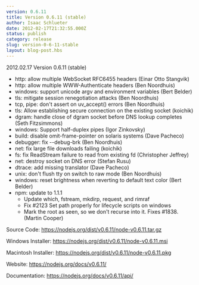 ```yaml
---
version: 0.6.11
title: Version 0.6.11 (stable)
author: Isaac Schlueter
date: 2012-02-17T21:32:55.000Z
status: publish
category: release
slug: version-0-6-11-stable
layout: blog-post.hbs
---
```


<p>2012.02.17 Version 0.6.11 (stable)</p>

<ul>
<li>http: allow multiple WebSocket RFC6455 headers (Einar Otto Stangvik)</li>
<li>http: allow multiple WWW-Authenticate headers (Ben Noordhuis)</li>
<li>windows: support unicode argv and environment variables (Bert Belder)</li>
<li>tls: mitigate session renegotiation attacks (Ben Noordhuis)</li>
<li>tcp, pipe: don&#39;t assert on uv_accept() errors (Ben Noordhuis)</li>
<li>tls: Allow establishing secure connection on the existing socket (koichik)</li>
<li>dgram: handle close of dgram socket before DNS lookup completes (Seth Fitzsimmons)</li>
<li>windows: Support half-duplex pipes (Igor Zinkovsky)</li>
<li>build: disable omit-frame-pointer on solaris systems (Dave Pacheco)</li>
<li>debugger: fix --debug-brk (Ben Noordhuis)</li>
<li>net: fix large file downloads failing (koichik)</li>
<li>fs: fix ReadStream failure to read from existing fd (Christopher Jeffrey)</li>
<li>net: destroy socket on DNS error (Stefan Rusu)</li>
<li>dtrace: add missing translator (Dave Pacheco)</li>
<li>unix: don&#39;t flush tty on switch to raw mode (Ben Noordhuis)</li>
<li>windows: reset brightness when reverting to default text color (Bert Belder)</li>
<li>npm: update to 1.1.1
  <ul>
    <li>Update which, fstream, mkdirp, request, and rimraf</li>
    <li>Fix #2123 Set path properly for lifecycle scripts on windows</li>
    <li>Mark the root as seen, so we don&#39;t recurse into it. Fixes #1838. (Martin Cooper)</li>
  </ul>
</li>
</ul>

<p>Source Code: <a href="https://nodejs.org/dist/v0.6.11/node-v0.6.11.tar.gz">https://nodejs.org/dist/v0.6.11/node-v0.6.11.tar.gz</a></p>
<p>Windows Installer: <a href="https://nodejs.org/dist/v0.6.11/node-v0.6.11.msi">https://nodejs.org/dist/v0.6.11/node-v0.6.11.msi</a></p>
<p>Macintosh Installer: <a href="https://nodejs.org/dist/v0.6.11/node-v0.6.11.pkg">https://nodejs.org/dist/v0.6.11/node-v0.6.11.pkg</a></p>
<p>Website: <a href="https://nodejs.org/docs/v0.6.11/">https://nodejs.org/docs/v0.6.11/</a></p>
<p>Documentation: <a href="https://nodejs.org/docs/v0.6.11/api/">https://nodejs.org/docs/v0.6.11/api/</a></p>
